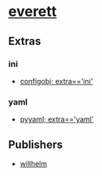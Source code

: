 # [everett](https://pypi.org/project/everett)


## Extras

### ini
- [configobj; extra=='ini'](packages/c/configobj.md)

### yaml
- [pyyaml; extra=='yaml'](packages/p/pyyaml.md)


## Publishers
- [willhelm](https://pypi.org/user/willhelm)

